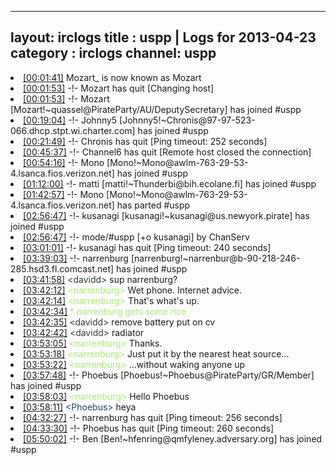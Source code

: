 
---
layout: irclogs
title : uspp | Logs for 2013-04-23
category : irclogs
channel: uspp
---
<li class="logitem"><a href="#00:01:41" name="00:01:41" class="time">[00:01:41]</a> <span class="nick">Mozart_</span> is now known as <span class="nick">Mozart</span> </li>
<li class="logitem"><a href="#00:01:53" name="00:01:53" class="time">[00:01:53]</a> -!- <span class="quit">Mozart</span> has quit [Changing host] </li>
<li class="logitem"><a href="#00:01:53" name="00:01:53" class="time">[00:01:53]</a> -!- <span class="join">Mozart</span> [Mozart!~quassel@PirateParty/AU/DeputySecretary] has joined #uspp </li>
<li class="logitem"><a href="#00:19:04" name="00:19:04" class="time">[00:19:04]</a> -!- <span class="join">Johnny5</span> [Johnny5!~Chronis@97-97-523-066.dhcp.stpt.wi.charter.com] has joined #uspp </li>
<li class="logitem"><a href="#00:21:49" name="00:21:49" class="time">[00:21:49]</a> -!- <span class="quit">Chronis</span> has quit [Ping timeout: 252 seconds] </li>
<li class="logitem"><a href="#00:45:37" name="00:45:37" class="time">[00:45:37]</a> -!- <span class="quit">Channel6</span> has quit [Remote host closed the connection] </li>
<li class="logitem"><a href="#00:54:16" name="00:54:16" class="time">[00:54:16]</a> -!- <span class="join">Mono</span> [Mono!~Mono@awlm-763-29-53-4.lsanca.fios.verizon.net] has joined #uspp </li>
<li class="logitem"><a href="#01:12:00" name="01:12:00" class="time">[01:12:00]</a> -!- <span class="join">matti</span> [matti!~Thunderbi@bih.ecolane.fi] has joined #uspp </li>
<li class="logitem"><a href="#01:42:57" name="01:42:57" class="time">[01:42:57]</a> -!- <span class="part">Mono</span> [Mono!~Mono@awlm-763-29-53-4.lsanca.fios.verizon.net] has parted #uspp </li>
<li class="logitem"><a href="#02:56:47" name="02:56:47" class="time">[02:56:47]</a> -!- <span class="join">kusanagi</span> [kusanagi!~kusanagi@us.newyork.pirate] has joined #uspp </li>
<li class="logitem"><a href="#02:56:47" name="02:56:47" class="time">[02:56:47]</a> -!- mode/<span class="mode">#uspp</span> [+o kusanagi] by ChanServ </li>
<li class="logitem"><a href="#03:01:01" name="03:01:01" class="time">[03:01:01]</a> -!- <span class="quit">kusanagi</span> has quit [Ping timeout: 240 seconds] </li>
<li class="logitem"><a href="#03:39:03" name="03:39:03" class="time">[03:39:03]</a> -!- <span class="join">narrenburg</span> [narrenburg!~narrenbur@b-90-218-246-285.hsd3.fl.comcast.net] has joined #uspp </li>
<li class="logitem"><a href="#03:41:58" name="03:41:58" class="time">[03:41:58]</a> <span class="person" style="color:#2d3f2f">&lt;davidd&gt;</span> sup narrenburg? </li>
<li class="logitem"><a href="#03:42:12" name="03:42:12" class="time">[03:42:12]</a> <span class="person" style="color:#a8ec6e">&lt;narrenburg&gt;</span> Wet phone. Internet advice. </li>
<li class="logitem"><a href="#03:42:14" name="03:42:14" class="time">[03:42:14]</a> <span class="person" style="color:#a8ec6e">&lt;narrenburg&gt;</span> That's what's up. </li>
<li class="logitem"><a href="#03:42:34" name="03:42:34" class="time">[03:42:34]</a> <span class="person" style="color:#a8ec6e">* narrenburg gets some rice</span> </li>
<li class="logitem"><a href="#03:42:35" name="03:42:35" class="time">[03:42:35]</a> <span class="person" style="color:#2d3f2f">&lt;davidd&gt;</span> remove battery put on cv </li>
<li class="logitem"><a href="#03:42:42" name="03:42:42" class="time">[03:42:42]</a> <span class="person" style="color:#2d3f2f">&lt;davidd&gt;</span> radiator </li>
<li class="logitem"><a href="#03:53:05" name="03:53:05" class="time">[03:53:05]</a> <span class="person" style="color:#a8ec6e">&lt;narrenburg&gt;</span> Thanks. </li>
<li class="logitem"><a href="#03:53:18" name="03:53:18" class="time">[03:53:18]</a> <span class="person" style="color:#a8ec6e">&lt;narrenburg&gt;</span> Just put it by the nearest heat source... </li>
<li class="logitem"><a href="#03:53:22" name="03:53:22" class="time">[03:53:22]</a> <span class="person" style="color:#a8ec6e">&lt;narrenburg&gt;</span> ...without waking anyone up </li>
<li class="logitem"><a href="#03:57:48" name="03:57:48" class="time">[03:57:48]</a> -!- <span class="join">Phoebus</span> [Phoebus!~Phoebus@PirateParty/GR/Member] has joined #uspp </li>
<li class="logitem"><a href="#03:58:03" name="03:58:03" class="time">[03:58:03]</a> <span class="person" style="color:#a8ec6e">&lt;narrenburg&gt;</span> Hello Phoebus </li>
<li class="logitem"><a href="#03:58:11" name="03:58:11" class="time">[03:58:11]</a> <span class="person" style="color:#1c456c">&lt;Phoebus&gt;</span> heya </li>
<li class="logitem"><a href="#04:32:27" name="04:32:27" class="time">[04:32:27]</a> -!- <span class="quit">narrenburg</span> has quit [Ping timeout: 256 seconds] </li>
<li class="logitem"><a href="#04:33:30" name="04:33:30" class="time">[04:33:30]</a> -!- <span class="quit">Phoebus</span> has quit [Ping timeout: 260 seconds] </li>
<li class="logitem"><a href="#05:50:02" name="05:50:02" class="time">[05:50:02]</a> -!- <span class="join">Ben</span> [Ben!~hfenring@qmfyleney.adversary.org] has joined #uspp </li>


